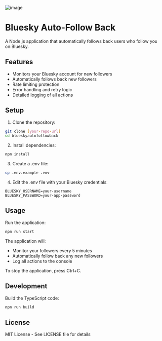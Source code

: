 ![image](https://github.com/user-attachments/assets/7cc32cb9-26ac-4f93-930b-53063ab8d143)
# Bluesky Auto-Follow Back

A Node.js application that automatically follows back users who follow you on Bluesky.

## Features

- Monitors your Bluesky account for new followers
- Automatically follows back new followers
- Rate limiting protection
- Error handling and retry logic
- Detailed logging of all actions

## Setup

1. Clone the repository:
```bash
git clone [your-repo-url]
cd blueskyautofollowback
```

2. Install dependencies:
```bash
npm install
```

3. Create a .env file:
```bash
cp .env.example .env
```

4. Edit the .env file with your Bluesky credentials:
```
BLUESKY_USERNAME=your-username
BLUESKY_PASSWORD=your-app-password
```

## Usage

Run the application:
```bash
npm run start
```

The application will:
- Monitor your followers every 5 minutes
- Automatically follow back any new followers
- Log all actions to the console

To stop the application, press Ctrl+C.

## Development

Build the TypeScript code:
```bash
npm run build
```

## License

MIT License - See LICENSE file for details
